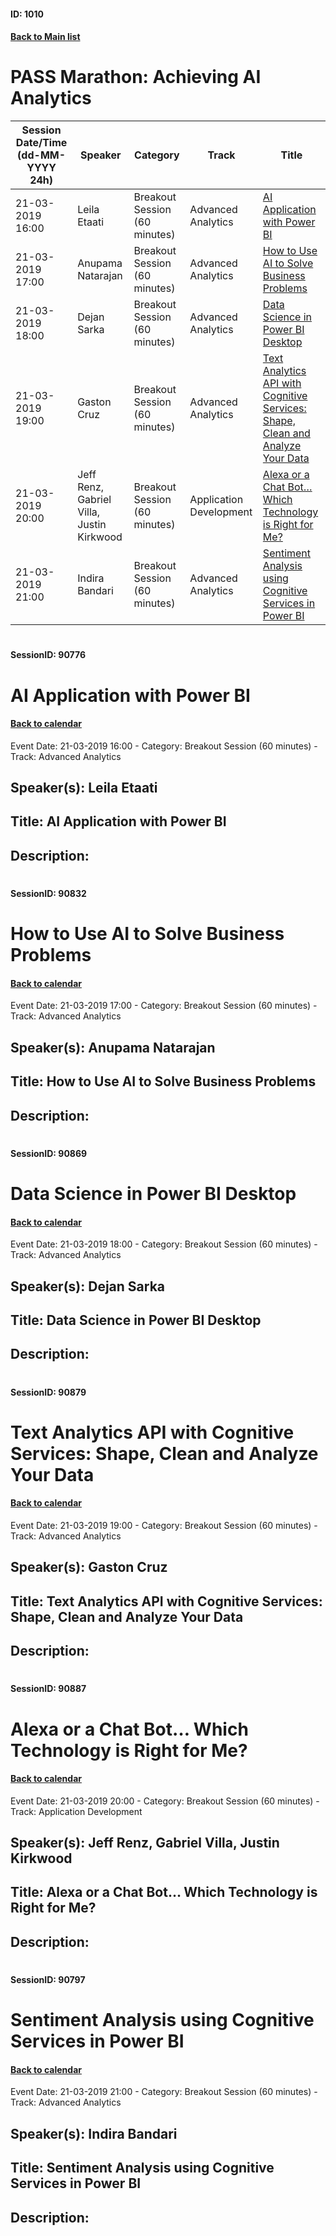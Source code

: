 #### ID: 1010
#### [Back to Main list](index.md)
# PASS Marathon: Achieving AI Analytics
Session Date/Time (dd-MM-YYYY 24h)|Speaker|Category|Track|Title
---|---|---|---|---
21-03-2019 16:00|Leila Etaati|Breakout Session (60 minutes)|Advanced Analytics|[AI Application with Power BI](#sessionid-90776)
21-03-2019 17:00|Anupama Natarajan|Breakout Session (60 minutes)|Advanced Analytics|[How to Use AI to Solve Business Problems](#sessionid-90832)
21-03-2019 18:00|Dejan Sarka|Breakout Session (60 minutes)|Advanced Analytics|[Data Science in Power BI Desktop](#sessionid-90869)
21-03-2019 19:00|Gaston Cruz|Breakout Session (60 minutes)|Advanced Analytics|[Text Analytics API with Cognitive Services: Shape, Clean and Analyze Your Data](#sessionid-90879)
21-03-2019 20:00|Jeff Renz, Gabriel Villa, Justin Kirkwood|Breakout Session (60 minutes)|Application Development|[Alexa or a Chat Bot… Which Technology is Right for Me?](#sessionid-90887)
21-03-2019 21:00|Indira Bandari|Breakout Session (60 minutes)|Advanced Analytics|[Sentiment Analysis using Cognitive Services in Power BI](#sessionid-90797)
# 
#### SessionID: 90776
# AI Application with Power BI
#### [Back to calendar](#id-1010)
Event Date: 21-03-2019 16:00 - Category: Breakout Session (60 minutes) - Track: Advanced Analytics
## Speaker(s): Leila Etaati
## Title: AI Application with Power BI
## Description:
### 
# 
#### SessionID: 90832
# How to Use AI to Solve Business Problems
#### [Back to calendar](#id-1010)
Event Date: 21-03-2019 17:00 - Category: Breakout Session (60 minutes) - Track: Advanced Analytics
## Speaker(s): Anupama Natarajan
## Title: How to Use AI to Solve Business Problems
## Description:
### 
# 
#### SessionID: 90869
# Data Science in Power BI Desktop
#### [Back to calendar](#id-1010)
Event Date: 21-03-2019 18:00 - Category: Breakout Session (60 minutes) - Track: Advanced Analytics
## Speaker(s): Dejan Sarka
## Title: Data Science in Power BI Desktop
## Description:
### 
# 
#### SessionID: 90879
# Text Analytics API with Cognitive Services: Shape, Clean and Analyze Your Data
#### [Back to calendar](#id-1010)
Event Date: 21-03-2019 19:00 - Category: Breakout Session (60 minutes) - Track: Advanced Analytics
## Speaker(s): Gaston Cruz
## Title: Text Analytics API with Cognitive Services: Shape, Clean and Analyze Your Data
## Description:
### 
# 
#### SessionID: 90887
# Alexa or a Chat Bot… Which Technology is Right for Me?
#### [Back to calendar](#id-1010)
Event Date: 21-03-2019 20:00 - Category: Breakout Session (60 minutes) - Track: Application Development
## Speaker(s): Jeff Renz, Gabriel Villa, Justin Kirkwood
## Title: Alexa or a Chat Bot… Which Technology is Right for Me?
## Description:
### 
# 
#### SessionID: 90797
# Sentiment Analysis using Cognitive Services in Power BI
#### [Back to calendar](#id-1010)
Event Date: 21-03-2019 21:00 - Category: Breakout Session (60 minutes) - Track: Advanced Analytics
## Speaker(s): Indira Bandari
## Title: Sentiment Analysis using Cognitive Services in Power BI
## Description:
### 

